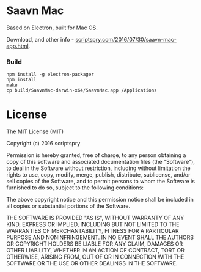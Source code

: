 # Saavn Mac

Based on Electron, built for Mac OS.

Download, and other info - [scriptspry.com/2016/07/30/saavn-mac-app.html](http://scriptspry.com/2016/07/30/saavn-mac-app.html).

### Build

```
npm install -g electron-packager
npm install
make
cp build/SaavnMac-darwin-x64/SaavnMac.app /Applications
```

# License

The MIT License (MIT)

Copyright (c) 2016 scriptspry

Permission is hereby granted, free of charge, to any person obtaining a copy of this software and associated documentation files (the "Software"), to deal in the Software without restriction, including without limitation the rights to use, copy, modify, merge, publish, distribute, sublicense, and/or sell copies of the Software, and to permit persons to whom the Software is furnished to do so, subject to the following conditions:

The above copyright notice and this permission notice shall be included in all copies or substantial portions of the Software.

THE SOFTWARE IS PROVIDED "AS IS", WITHOUT WARRANTY OF ANY KIND, EXPRESS OR IMPLIED, INCLUDING BUT NOT LIMITED TO THE WARRANTIES OF MERCHANTABILITY, FITNESS FOR A PARTICULAR PURPOSE AND NONINFRINGEMENT. IN NO EVENT SHALL THE AUTHORS OR COPYRIGHT HOLDERS BE LIABLE FOR ANY CLAIM, DAMAGES OR OTHER LIABILITY, WHETHER IN AN ACTION OF CONTRACT, TORT OR OTHERWISE, ARISING FROM, OUT OF OR IN CONNECTION WITH THE SOFTWARE OR THE USE OR OTHER DEALINGS IN THE SOFTWARE.


